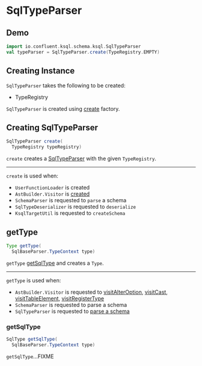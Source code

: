 # SqlTypeParser

## Demo

```scala
import io.confluent.ksql.schema.ksql.SqlTypeParser
val typeParser = SqlTypeParser.create(TypeRegistry.EMPTY)
```

## Creating Instance

`SqlTypeParser` takes the following to be created:

* <span id="typeRegistry"> TypeRegistry

`SqlTypeParser` is created using [create](#create) factory.

## <span id="create"> Creating SqlTypeParser

```java
SqlTypeParser create(
  TypeRegistry typeRegistry)
```

`create` creates a [SqlTypeParser](#creating-instance) with the given `TypeRegistry`.

---

`create` is used when:

* `UserFunctionLoader` is created
* `AstBuilder.Visitor` is [created](parser/AstBuilder.md#Visitor)
* `SchemaParser` is requested to `parse` a schema
* `SqlTypeDeserializer` is requested to `deserialize`
* `KsqlTargetUtil` is requested to `createSchema`

## <span id="getType"> getType

```java
Type getType(
  SqlBaseParser.TypeContext type)
```

`getType` [getSqlType](#getSqlType) and creates a `Type`.

---

`getType` is used when:

* `AstBuilder.Visitor` is requested to [visitAlterOption](parser/AstBuilder_Visitor.md#visitAlterOption), [visitCast](parser/AstBuilder_Visitor.md#visitCast), [visitTableElement](parser/AstBuilder_Visitor.md#visitTableElement), [visitRegisterType](parser/AstBuilder_Visitor.md#visitRegisterType)
* `SchemaParser` is requested to parse a schema
* `SqlTypeParser` is requested to [parse a schema](#parse)

### <span id="getSqlType"> getSqlType

```java
SqlType getSqlType(
  SqlBaseParser.TypeContext type)
```

`getSqlType`...FIXME
